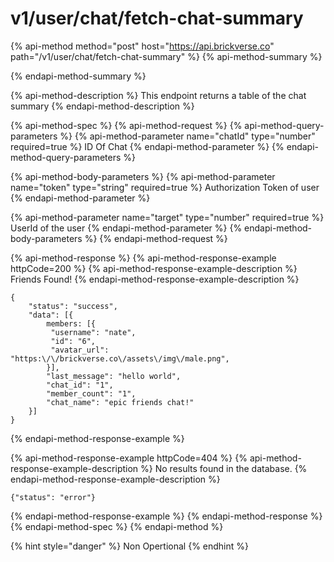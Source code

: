 # v1/user/chat/fetch-chat-summary

{% api-method method="post" host="https://api.brickverse.co" path="/v1/user/chat/fetch-chat-summary" %}
{% api-method-summary %}

{% endapi-method-summary %}

{% api-method-description %}
This endpoint returns a table of the chat summary
{% endapi-method-description %}

{% api-method-spec %}
{% api-method-request %}
{% api-method-query-parameters %}
{% api-method-parameter name="chatId" type="number" required=true %}
ID Of Chat
{% endapi-method-parameter %}
{% endapi-method-query-parameters %}

{% api-method-body-parameters %}
{% api-method-parameter name="token" type="string" required=true %}
Authorization Token of user
{% endapi-method-parameter %}

{% api-method-parameter name="target" type="number" required=true %}
UserId of the user
{% endapi-method-parameter %}
{% endapi-method-body-parameters %}
{% endapi-method-request %}

{% api-method-response %}
{% api-method-response-example httpCode=200 %}
{% api-method-response-example-description %}
Friends Found!
{% endapi-method-response-example-description %}

```
{
    "status": "success",
    "data": [{
        members: [{
         "username": "nate",
         "id": "6",
         "avatar_url": "https:\/\/brickverse.co\/assets\/img\/male.png",
        }],
        "last_message": "hello world",
        "chat_id": "1",
        "member_count": "1",
        "chat_name": "epic friends chat!"
    }]
}
```
{% endapi-method-response-example %}

{% api-method-response-example httpCode=404 %}
{% api-method-response-example-description %}
No results found in the database.
{% endapi-method-response-example-description %}

```
{"status": "error"}
```
{% endapi-method-response-example %}
{% endapi-method-response %}
{% endapi-method-spec %}
{% endapi-method %}

{% hint style="danger" %}
Non Opertional
{% endhint %}

